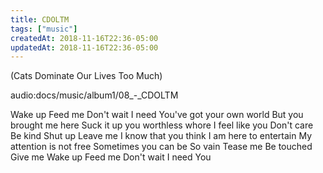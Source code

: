 ```yaml
---
title: CDOLTM
tags: ["music"]
createdAt: 2018-11-16T22:36-05:00
updatedAt: 2018-11-16T22:36-05:00
---
```


(Cats Dominate Our Lives Too Much)

audio:docs/music/album1/08_-_CDOLTM

Wake up
Feed me
Don't wait
I need
You've got your own world
But you brought me here
Suck it up you worthless whore
I feel like you
Don't care
Be kind
Shut up
Leave me
I know that you think
I am here to entertain
My attention is not free
Sometimes you can be
So vain
Tease me
Be touched
Give me
Wake up
Feed me
Don't wait
I need
You

